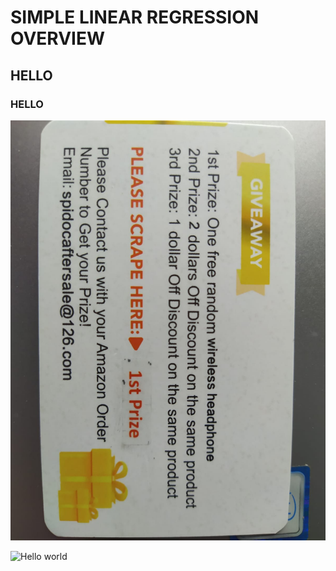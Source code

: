 # SIMPLE LINEAR REGRESSION OVERVIEW

## HELLO

### HELLO


![Hello world](https://github.com/burakcaldir/simple_linear_regression/blob/master/1.jpeg)


![Hello world](https://github.com)
